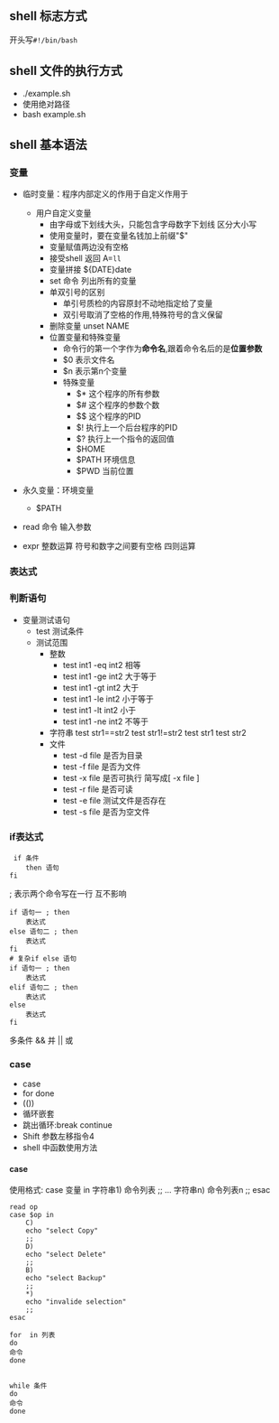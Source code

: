 

## shell 标志方式

开头写`#!/bin/bash`

## shell 文件的执行方式
- ./example.sh
- 使用绝对路径
- bash example.sh

## shell 基本语法
### 变量
- 临时变量：程序内部定义的作用于自定义作用于
    - 用户自定义变量
        - 由字母或下划线大头，只能包含字母数字下划线 区分大小写
        - 使用变量时，要在变量名钱加上前缀"$"
        - 变量赋值两边没有空格
        - 接受shell 返回 A=`ll`
        - 变量拼接 ${DATE}date
        - set 命令 列出所有的变量
        - 单双引号的区别
            - 单引号质检的内容原封不动地指定给了变量
            - 双引号取消了空格的作用,特殊符号的含义保留
        - 删除变量 unset NAME
        - 位置变量和特殊变量
            - 命令行的第一个字作为**命令名**,跟着命令名后的是**位置参数**
            - $0 表示文件名
            - $n 表示第n个变量
            - 特殊变量
                - $* 这个程序的所有参数
                - $# 这个程序的参数个数
                - $$ 这个程序的PID
                - $! 执行上一个后台程序的PID
                - $? 执行上一个指令的返回值
                - $HOME 
                - $PATH 环境信息
                - $PWD 当前位置


 


- 永久变量：环境变量
    - $PATH
 
- read 命令 输入参数
- expr 整数运算 符号和数字之间要有空格 四则运算


### 表达式

### 判断语句
- 变量测试语句
    - test 测试条件
    - 测试范围 
        - 整数 
            - test int1 -eq int2 相等
            - test int1 -ge int2 大于等于
            - test int1 -gt int2 大于
            - test int1 -le int2 小于等于
            - test int1 -lt int2 小于
            - test int1 -ne int2 不等于
        - 字符串 test str1==str2 test str1!=str2 test str1 test str2
        - 文件 
            - test -d file 是否为目录
            - test -f file 是否为文件
            - test -x file 是否可执行 简写成[ -x file ]
            - test -r file 是否可读
            - test -e file 测试文件是否存在
            - test -s file 是否为空文件

### if表达式
```shell
 if 条件 
    then 语句
fi 
```
; 表示两个命令写在一行 互不影响
```shell
if 语句一 ; then
    表达式
else 语句二 ; then
    表达式
fi
# 复杂if else 语句
if 语句一 ; then 
    表达式
elif 语句二 ; then
    表达式
else 
    表达式
fi
```

多条件
&&  并
|| 或

### case 
- case
- for done
- (())
- 循环嵌套
- 跳出循环:break continue
- Shift 参数左移指令4
- shell 中函数使用方法

#### case 
使用格式:
case 变量 in
字符串1) 命令列表
;;
...
字符串n) 命令列表n
;;
esac

```shell
read op
case $op in
    C)
    echo "select Copy"
    ;;
    D)
    echo "select Delete"
    ;;
    B) 
    echo "select Backup"
    ;;
    *)
    echo "invalide selection"
    ;;
esac

for  in 列表 
do 
命令
done


while 条件 
do 
命令
done






